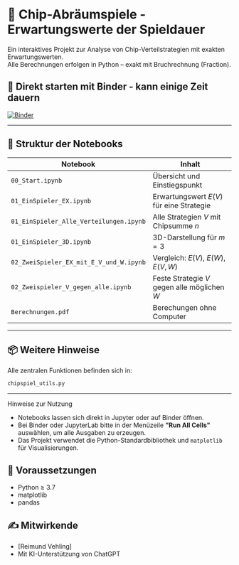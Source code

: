 # 🧠 Chip-Abräumspiele - Erwartungswerte der Spieldauer

Ein interaktives Projekt zur Analyse von Chip-Verteilstrategien mit exakten Erwartungswerten.  
Alle Berechnungen erfolgen in Python – exakt mit Bruchrechnung (Fraction).

## 🚀 Direkt starten mit Binder - kann einige Zeit dauern

[![Binder](https://mybinder.org/badge_logo.svg)](https://mybinder.org/v2/gh/RVeh/EX_Setzstrategien/HEAD)

---

## 📂 Struktur der Notebooks

| Notebook | Inhalt |
|----------|--------|
| `00_Start.ipynb` | Übersicht und Einstiegspunkt |
| `01_EinSpieler_EX.ipynb` | Erwartungswert $E(V)$ für eine Strategie |
| `01_EinSpieler_Alle_Verteilungen.ipynb` | Alle Strategien $V$ mit Chipsumme $n$ |
| `01_EinSpieler_3D.ipynb` | 3D-Darstellung für $m = 3$ |
| `02_ZweiSpieler_EX_mit_E_V_und_W.ipynb` | Vergleich: $E(V)$, $E(W)$, $E(V, W)$ |
| `02_Zweispieler_V_gegen_alle.ipynb` | Feste Strategie $V$ gegen alle möglichen $W$ |
| `Berechnungen.pdf` | Berechungen ohne Computer |

---

## 📦 Weitere Hinweise

Alle zentralen Funktionen befinden sich in:

```python
chipspiel_utils.py

```
---

Hinweise zur Nutzung

- Notebooks lassen sich direkt in Jupyter oder auf Binder öffnen.
- Bei Binder oder JupyterLab bitte in der Menüzeile **"Run All Cells"** auswählen, um alle Ausgaben zu erzeugen.
- Das Projekt verwendet die Python-Standardbibliothek und `matplotlib` für Visualisierungen.


## 🧮 Voraussetzungen

- Python ≥ 3.7
- matplotlib
- pandas


## ✍️ Mitwirkende

- [Reimund Vehling]
- Mit KI-Unterstützung von ChatGPT
